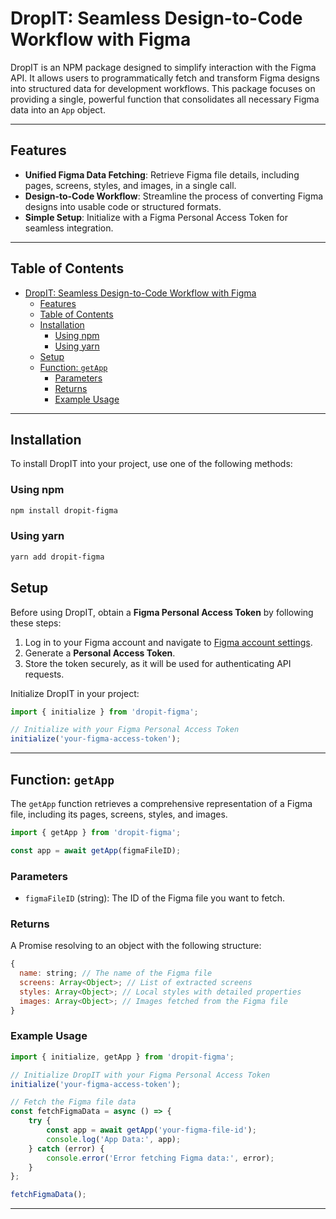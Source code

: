 # DropIT: Seamless Design-to-Code Workflow with Figma

DropIT is an NPM package designed to simplify interaction with the Figma API. It allows users to programmatically fetch and transform Figma designs into structured data for development workflows. This package focuses on providing a single, powerful function that consolidates all necessary Figma data into an `App` object.

---

## Features

- **Unified Figma Data Fetching**: Retrieve Figma file details, including pages, screens, styles, and images, in a single call.
- **Design-to-Code Workflow**: Streamline the process of converting Figma designs into usable code or structured formats.
- **Simple Setup**: Initialize with a Figma Personal Access Token for seamless integration.

---

## Table of Contents

- [DropIT: Seamless Design-to-Code Workflow with Figma](#dropit-seamless-design-to-code-workflow-with-figma)
  - [Features](#features)
  - [Table of Contents](#table-of-contents)
  - [Installation](#installation)
    - [Using npm](#using-npm)
    - [Using yarn](#using-yarn)
  - [Setup](#setup)
  - [Function: `getApp`](#function-getapp)
    - [Parameters](#parameters)
    - [Returns](#returns)
    - [Example Usage](#example-usage)

---

## Installation

To install DropIT into your project, use one of the following methods:

### Using npm

```bash
npm install dropit-figma
```

### Using yarn

```bash
yarn add dropit-figma
```
## Setup

Before using DropIT, obtain a **Figma Personal Access Token** by following these steps:

1. Log in to your Figma account and navigate to [Figma account settings](https://www.figma.com/settings).
2. Generate a **Personal Access Token**.
3. Store the token securely, as it will be used for authenticating API requests.

Initialize DropIT in your project:

```javascript
import { initialize } from 'dropit-figma';

// Initialize with your Figma Personal Access Token
initialize('your-figma-access-token');
```

---

## Function: `getApp`

The `getApp` function retrieves a comprehensive representation of a Figma file, including its pages, screens, styles, and images.

```javascript
import { getApp } from 'dropit-figma';

const app = await getApp(figmaFileID);
```

### Parameters

- `figmaFileID` (string): The ID of the Figma file you want to fetch.

### Returns

A Promise resolving to an object with the following structure:

```javascript
{
  name: string; // The name of the Figma file
  screens: Array<Object>; // List of extracted screens
  styles: Array<Object>; // Local styles with detailed properties
  images: Array<Object>; // Images fetched from the Figma file
}
```

### Example Usage

```javascript
import { initialize, getApp } from 'dropit-figma';

// Initialize DropIT with your Figma Personal Access Token
initialize('your-figma-access-token');

// Fetch the Figma file data
const fetchFigmaData = async () => {
    try {
        const app = await getApp('your-figma-file-id');
        console.log('App Data:', app);
    } catch (error) {
        console.error('Error fetching Figma data:', error);
    }
};

fetchFigmaData();
```

---
